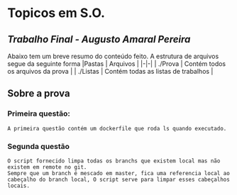 # Topicos em S.O.
## _Trabalho Final - Augusto Amaral Pereira_

Abaixo tem um breve resumo do conteúdo feito.
A estrutura de arquivos segue da seguinte forma
|Pastas | Arquivos |
|-|-|
| ./Prova | Contém todos os arquivos da prova |
| ./Listas | Contém todas as listas de trabalhos |

## Sobre a prova
### Primeira questão:
    A primeira questão contém um dockerfile que roda ls quando executado.
### Segunda questão
    O script fornecido limpa todas os branchs que existem local mas não existem em remote no git.
    Sempre que um branch é mescado em master, fica uma referencia local ao cabeçalho do branch local, O script serve para limpar esses cabeçalhos locais.